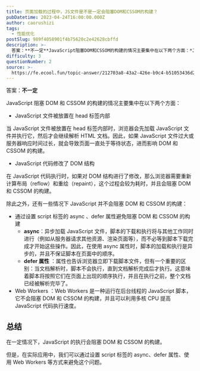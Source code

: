 ```yaml
---
title: 页面加载的过程中，JS文件是不是一定会阻塞DOM和CSSOM的构建？
pubDatetime: 2023-04-24T16:00:00.000Z
author: caorushizi
tags:
  - 性能优化
postSlug: 989f4058901f4b75620c2e42628cbffd
description: >-
  答案：**不一定**JavaScript阻塞DOM和CSSOM的构建的情况主要集中在以下两个方面：*JavaScript文件被放置在head标签内部当JavaScript文件被放置在head标签内部时
difficulty: 3
questionNumber: 2
source: >-
  https://fe.ecool.fun/topic-answer/212703a8-43a2-426e-b9c4-b51053436d23?orderBy=updateTime&order=desc&tagId=20
---
```


答案：**不一定**

JavaScript 阻塞 DOM 和 CSSOM 的构建的情况主要集中在以下两个方面：

- JavaScript 文件被放置在 head 标签内部

当 JavaScript 文件被放置在 head 标签内部时，浏览器会先加载 JavaScript 文件并执行它，然后才会继续解析 HTML 文档。因此，如果 JavaScript 文件过大或服务器响应时间过长，就会导致页面一直处于等待状态，进而影响 DOM 和 CSSOM 的构建。

- JavaScript 代码修改了 DOM 结构

在 JavaScript 代码执行时，如果对 DOM 结构进行了修改，那么浏览器需要重新计算布局（reflow）和重绘（repaint），这个过程会较为耗时，并且会阻塞 DOM 和 CSSOM 的构建。

除此之外，还有一些情况下 JavaScript 并不会阻塞 DOM 和 CSSOM 的构建：

- 通过设置 script 标签的 async 、defer 属性避免阻塞 DOM 和 CSSOM 的构建
  - **async**：异步加载 JavaScript 文件，脚本的下载和执行将与其他工作同时进行（例如从服务器请求其他资源、渲染页面等），而不必等到脚本下载完成才开始这些操作。因此，在使用 async 属性时，脚本的加载和执行是异步的，并且不保证脚本在页面中的顺序。
  - **defer 属性** ：属性也告诉浏览器立即下载脚本文件，但有一个重要的区别：当文档解析时，脚本不会执行，直到文档解析完成后才执行。这意味着脚本将按照它们在页面上出现的顺序执行，并且在执行之前，整个文档已经被解析完毕了。
- Web Workers ：Web Workers 是一种运行在后台线程的 JavaScript 脚本，它不会阻塞 DOM 和 CSSOM 的构建，并且可以利用多核 CPU 提高 JavaScript 代码执行速度。

## 总结

在一定情况下，JavaScript 的执行会阻塞 DOM 和 CSSOM 的构建。

但是，在实际应用中，我们可以通过设置 script 标签的 async、defer 属性、使用 Web Workers 等方式来避免这个问题。
